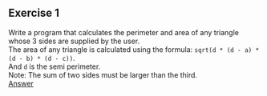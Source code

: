 ## Exercise 1
Write a program that calculates the perimeter and area of any triangle whose 3 sides are supplied by the user.  
The area of any triangle is calculated using the formula: `sqrt(d * (d - a) * (d - b) * (d - c))`.  
And `d` is the semi perimeter.  
Note: The sum of two sides must be larger than the third.  
[Answer](./ex01.py)